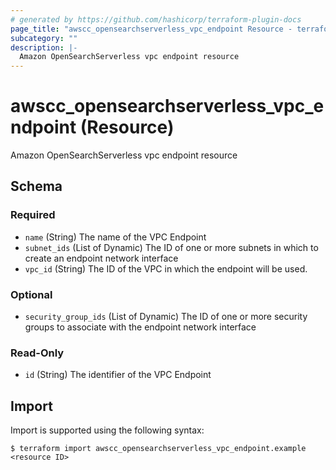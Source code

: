 ```yaml
---
# generated by https://github.com/hashicorp/terraform-plugin-docs
page_title: "awscc_opensearchserverless_vpc_endpoint Resource - terraform-provider-awscc"
subcategory: ""
description: |-
  Amazon OpenSearchServerless vpc endpoint resource
---
```


# awscc_opensearchserverless_vpc_endpoint (Resource)

Amazon OpenSearchServerless vpc endpoint resource



<!-- schema generated by tfplugindocs -->
## Schema

### Required

- `name` (String) The name of the VPC Endpoint
- `subnet_ids` (List of Dynamic) The ID of one or more subnets in which to create an endpoint network interface
- `vpc_id` (String) The ID of the VPC in which the endpoint will be used.

### Optional

- `security_group_ids` (List of Dynamic) The ID of one or more security groups to associate with the endpoint network interface

### Read-Only

- `id` (String) The identifier of the VPC Endpoint

## Import

Import is supported using the following syntax:

```shell
$ terraform import awscc_opensearchserverless_vpc_endpoint.example <resource ID>
```
